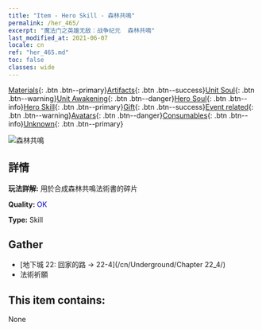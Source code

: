 ```yaml
---
title: "Item - Hero Skill - 森林共鳴"
permalink: /her_465/
excerpt: "魔法门之英雄无敌：战争纪元  森林共鳴"
last_modified_at: 2021-06-07
locale: cn
ref: "her_465.md"
toc: false
classes: wide
---
```

 [Materials](/ItemsCN/){: .btn .btn--primary}[Artifacts](/ItemsCN/Artifacts/){: .btn .btn--success}[Unit Soul](/ItemsCN/UnitSoul/){: .btn .btn--warning}[Unit Awakening](/ItemsCN/UnitAwakening/){: .btn .btn--danger}[Hero Soul](/ItemsCN/HeroSoul/){: .btn .btn--info}[Hero Skill](/ItemsCN/HeroSkill/){: .btn .btn--primary}[Gift](/ItemsCN/Gift/){: .btn .btn--success}[Event related](/ItemsCN/Events/){: .btn .btn--warning}[Avatars](/ItemsCN/Avatars/){: .btn .btn--danger}[Consumables](/ItemsCN/Consumables/){: .btn .btn--info}[Unknown](/ItemsCN/Unknown/){: .btn .btn--primary}

 ![森林共鳴](/images/t/ps_senlingongming.png)

## 詳情
 **玩法詳解:** 用於合成森林共鳴法術書的碎片

 **Quality:** <span style="color: #0000CD">OK</span>

 **Type:** Skill

## Gather

*    [地下城 22: 回家的路 -> 22-4](/cn/Underground/Chapter 22_4/) 
*    法術祈願 

## This item contains:

  None

